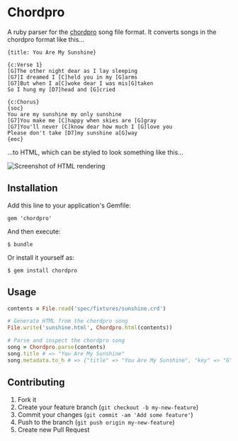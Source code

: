 # Chordpro

A ruby parser for the [chordpro](http://tenbyten.com/software/songsgen/help/HtmlHelp/files_reference.htm) song file format. It converts songs in the chordpro format like this…

```chordpro
{title: You Are My Sunshine}

{c:Verse 1}
[G]The other night dear as I lay sleeping
[G7]I dreamed I [C]held you in my [G]arms
[G7]But when I a[C]woke dear I was mis[G]taken
So I hung my [D7]head and [G]cried

{c:Chorus}
{soc}
You are my sunshine my only sunshine
[G7]You make me [C]happy when skies are [G]gray
[G7]You'll never [C]know dear how much I [G]love you
Please don't take [D7]my sunshine a[G]way
{eoc}
```

…to HTML, which can be styled to look something like this…

![Screenshot of HTML rendering](http://cl.ly/image/1u1j3W1k3J05/content)

## Installation

Add this line to your application's Gemfile:

    gem 'chordpro'

And then execute:

    $ bundle

Or install it yourself as:

    $ gem install chordpro

## Usage

```ruby
contents = File.read('spec/fixtures/sunshine.crd')

# Generate HTML from the chordpro song
File.write('sunshine.html', Chordpro.html(contents))

# Parse and inspect the chordpro song
song = Chordpro.parse(contents)
song.title # => "You Are My Sunshine"
song.metadata.to_h # => {"title" => "You Are My Sunshine", "key" => "G"}
```

## Contributing

1. Fork it
2. Create your feature branch (`git checkout -b my-new-feature`)
3. Commit your changes (`git commit -am 'Add some feature'`)
4. Push to the branch (`git push origin my-new-feature`)
5. Create new Pull Request
